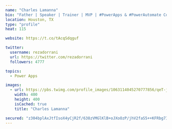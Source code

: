 ```yaml
---
name: "Charles Lamanna"
bio: "Father | Speaker | Trainer | MVP | #PowerApps & #PowerAutomate Community Super User | YouTuber Right-pointing triangle http://youtube.com/c/rezadorrani | Learn - Share - Clockwise rightwards and leftwards open circle arrows"
location: Houston, TX
type: "profile"
heat: 115

website: https://t.co/tAcqSdqguf

twitter:
  username: rezadorrani
  url: https://twitter.com/rezadorrani
  followers: 4777

topics:
  - Power Apps

images:
  - url: https://pbs.twimg.com/profile_images/1063114045270777856/qeT-jpWr_400x400.jpg
    width: 400
    height: 400
    isCached: true
    title: "Charles Lamanna"

secured: "z304bplAxJtfIsoX4yCjR2f/638zVMGlKlB+oJXoOzP/jhV2faS5++KFRbg7IDwOGgA8gSVjdrjQ8GymCSUMI0rwnezKmR5PbfS2qwfqsZRXAHevKbRiBqcjW7PbbQ+K73eu+NinPpKXns3GZaLap/5yUFojZd2IHBrJ7C0TZev1gxG+6BuvA0BlEMi3JSPDpzQB1uAIcFzSCm82pkYnjqPmVPWQ1OfQkgPS8NR8l2ungrH8zqFPUlrtE+2SoD77NHZgRVQIFoF/MdDNRjIxKgBQ4GMQK/fS/cVIx5w69PGHJtNAaezwb6/F6HeKua09klY1sQi3PArHUqCTb/FNAD3o6qY9rYsHGtby4zXlzERSsJwDrUjxZGr46pkv6kd3B8L0rdT9FB6bsNiXOgX0XvE+vuSoZgdC5zGAAJvT5+I=;fNOUzCgTYPeqQ182N4ZRYQ=="
---
```


